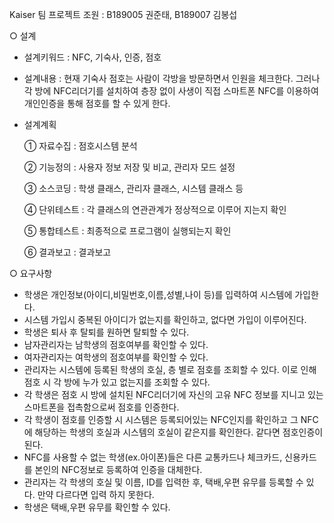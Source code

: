  Kaiser 팀 프로젝트
조원 : B189005 권준태, B189007 김봉섭

○ 설계
   - 설계키워드 : NFC, 기숙사, 인증, 점호
   
   - 설계내용 : 현재 기숙사 점호는 사람이 각방을 방문하면서 인원을 체크한다. 그러나 각 방에 NFC리더기를 설치하여 층장 없이 사생이 직접 스마트폰 NFC를 이용하여 개인인증을 통해 점호를 할 수 있게 한다.
   
   - 설계계획
   
     ① 자료수집 : 점호시스템 분석

     ② 기능정의 : 사용자 정보 저장 및 비교, 관리자 모드 설정
     
     ③ 소스코딩 : 학생 클래스, 관리자 클래스, 시스템 클래스 등
     
     ④ 단위테스트 : 각 클래스의 연관관계가 정상적으로 이루어 지는지 확인
     
     ⑤ 통합테스트 : 최종적으로 프로그램이 실행되는지 확인
     
     ⑥ 결과보고 : 결과보고

○ 요구사항
   - 학생은 개인정보(아이디,비밀번호,이름,성별,나이 등)를 입력하여 시스템에 가입한다.
   - 시스템 가입시 중복된 아이디가 없는지를 확인하고, 없다면 가입이 이루어진다.
   - 학생은 퇴사 후 탈퇴를 원하면 탈퇴할 수 있다.
   - 남자관리자는 남학생의 점호여부를 확인할 수 있다.
   - 여자관리자는 여학생의 점호여부를 확인할 수 있다.
   - 관리자는 시스템에 등록된 학생의 호실, 층 별로 점호를 조회할 수 있다. 이로 인해 점호 시 각 방에 누가 있고 없는지를 조회할 수 있다.
   - 각 학생은 점호 시 방에 설치된 NFC리더기에 자신의 고유 NFC 정보를 지니고 있는 스마트폰을 접촉함으로써 점호를 인증한다.
   - 각 학생이 점호를 인증할 시 시스템은 등록되어있는 NFC인지를 확인하고 그 NFC에 해당하는 학생의 호실과 시스템의 호실이 같은지를 확인한다. 같다면 점호인증이 된다.
   - NFC를 사용할 수 없는 학생(ex.아이폰)들은 다른 교통카드나 체크카드, 신용카드를 본인의 NFC정보로 등록하여 인증을 대체한다.
   - 관리자는 각 학생의 호실 및 이름, ID를 입력한 후, 택배,우편 유무를 등록할 수 있다. 만약 다르다면 입력 하지 못한다.
   - 학생은 택배,우편 유무를 확인할 수 있다.
